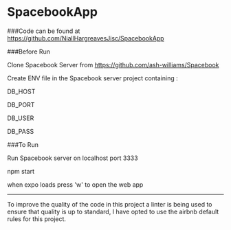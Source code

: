 # SpacebookApp

###Code can be found at https://github.com/NiallHargreavesJisc/SpacebookApp

###Before Run

Clone Spacebook Server from https://github.com/ash-williams/Spacebook

Create ENV file in the Spacebook server project containing : 

DB_HOST

DB_PORT

DB_USER

DB_PASS

###To Run

Run Spacebook server on localhost port 3333

npm start

when expo loads press 'w' to open the web app

---

To improve the quality of the code in this project a linter is being used to ensure that quality is up to standard, I have opted to use the airbnb default rules for this project.